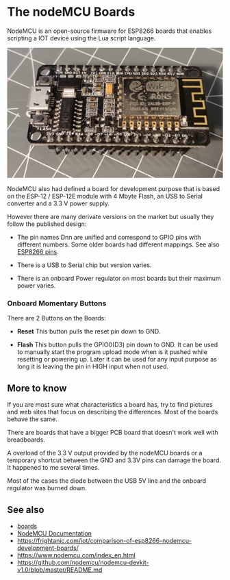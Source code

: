 # The nodeMCU Boards

NodeMCU is an open-source firmware for ESP8266 boards that enables scripting a IOT device using the Lua script language.

![nodencm board](/boards/nodemcu.jpg)

NodeMCU also had defined a board for development purpose that is based on the ESP-12 / ESP-12E module with 4 Mbyte Flash, an USB to Serial converter and a 3.3 V power supply.

However there are many derivate versions on the market but usually they follow the published design:

- The pin names Dnn are unified and correspond to GPIO pins with different numbers. Some older boards had different mappings. See also [ESP8266 pins](/boards/pins).

- There is a USB to Serial chip but version varies.

- There is an onboard Power regulator on most boards but their maximum power varies.

### Onboard Momentary Buttons

There are 2 Buttons on the Boards:

- **Reset** This button pulls the reset pin down to GND.

- **Flash** This button pulls the GPIO0(D3) pin down to GND. It can be used to manually start the program upload mode when is it pushed while resetting or powering up. Later it can be used for any input purpose as long it is leaving the pin in HIGH input when not used.

## More to know

If you are most sure what characteristics a board has, try to find pictures and web sites that focus on describing the differences. Most of the boards behave the same.

There are boards that have a bigger PCB board that doesn't work well with breadboards.

A overload of the 3.3 V output provided by the nodeMCU boards or a temporary shortcut between the GND and 3.3V pins can damage the board.
It happened to me several times.

Most of the cases the diode between the USB 5V line and the onboard regulator was burned down.

## See also

- [boards](/boards)
- [NodeMCU Documentation](https://nodemcu.readthedocs.io/en/master/)
- <https://frightanic.com/iot/comparison-of-esp8266-nodemcu-development-boards/>
- <https://www.nodemcu.com/index_en.html>
- <https://github.com/nodemcu/nodemcu-devkit-v1.0/blob/master/README.md>
